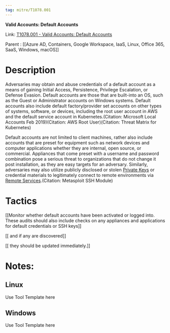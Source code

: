 ```yaml
---
tag: mitre/T1078.001
---
```


**Valid Accounts: Default Accounts**

Link: [T1078.001 - Valid Accounts: Default Accounts](https://attack.mitre.org/techniques/T1078/001)

Parent : [[Azure AD, Containers, Google Workspace, IaaS, Linux, Office 365, SaaS, Windows, macOS]]


# Description

Adversaries may obtain and abuse credentials of a default account as a means of gaining Initial Access, Persistence, Privilege Escalation, or Defense Evasion. Default accounts are those that are built-into an OS, such as the Guest or Administrator accounts on Windows systems. Default accounts also include default factory/provider set accounts on other types of systems, software, or devices, including the root user account in AWS and the default service account in Kubernetes.(Citation: Microsoft Local Accounts Feb 2019)(Citation: AWS Root User)(Citation: Threat Matrix for Kubernetes)

Default accounts are not limited to client machines, rather also include accounts that are preset for equipment such as network devices and computer applications whether they are internal, open source, or commercial. Appliances that come preset with a username and password combination pose a serious threat to organizations that do not change it post installation, as they are easy targets for an adversary. Similarly, adversaries may also utilize publicly disclosed or stolen [Private Keys](https://attack.mitre.org/techniques/T1552/004) or credential materials to legitimately connect to remote environments via [Remote Services](https://attack.mitre.org/techniques/T1021).(Citation: Metasploit SSH Module)

# Tactics


[[Monitor whether default accounts have been activated or logged into. These audits should also include checks on any appliances and applications for default credentials or SSH keys]]

[[ and if any are discovered]]

[[ they should be updated immediately.]]


# Notes:

## Linux

Use Tool Template here

## Windows

Use Tool Template here